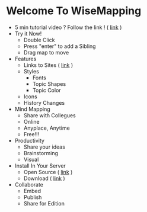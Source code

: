 # Welcome To WiseMapping

- 5 min tutorial video ?
Follow the link ! ( [link](https://www.youtube.com/tv?vq=medium#/watch?v=rKxZwNKs9cE) )
- Try it Now!
	- Double Click
	- Press "enter" to add a 
Sibling
	- Drag map to move
- Features
	- Links to Sites ( [link](http://www.digg.com) )
	- Styles
		- Fonts
		- Topic Shapes
		- Topic Color
	- Icons
	- History Changes
- Mind Mapping
	- Share with Collegues
	- Online
	- Anyplace, Anytime
	- Free!!!
- Productivity
	- Share your ideas
	- Brainstorming
	- Visual 
- Install In Your Server
	- Open Source ( [link](http://www.wisemapping.org/) )
	- Download ( [link](http://www.wisemapping.com/inyourserver.html) )
- Collaborate
	- Embed
	- Publish
	- Share for Edition

